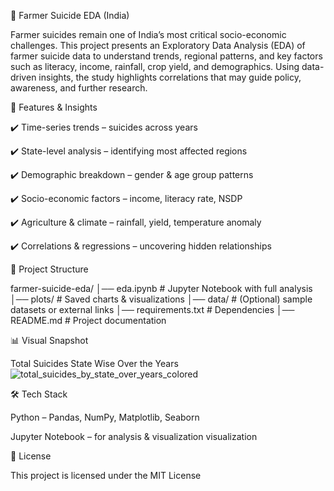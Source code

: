 🌾 Farmer Suicide EDA (India)

Farmer suicides remain one of India’s most critical socio-economic challenges. This project presents an Exploratory Data Analysis (EDA) of farmer suicide data to understand trends, regional patterns, and key factors such as literacy, income, rainfall, crop yield, and demographics. Using data-driven insights, the study highlights correlations that may guide policy, awareness, and further research.

📌 Features & Insights



✔️ Time-series trends – suicides across years


✔️ State-level analysis – identifying most affected regions


✔️ Demographic breakdown – gender & age group patterns


✔️ Socio-economic factors – income, literacy rate, NSDP


✔️ Agriculture & climate – rainfall, yield, temperature anomaly


✔️ Correlations & regressions – uncovering hidden relationships


📂 Project Structure


farmer-suicide-eda/
│── eda.ipynb            # Jupyter Notebook with full analysis
│── plots/               # Saved charts & visualizations
│── data/                # (Optional) sample datasets or external links
│── requirements.txt     # Dependencies
│── README.md            # Project documentation


  📊 Visual Snapshot

  
Total Suicides State Wise Over the Years
![total_suicides_by_state_over_years_colored](https://github.com/user-attachments/assets/36fb0aca-583d-4664-b8c9-5fc936b3b727)

🛠️ Tech Stack


Python – Pandas, NumPy, Matplotlib, Seaborn


Jupyter Notebook – for analysis & visualization
visualization



📜 License

This project is licensed under the MIT License


